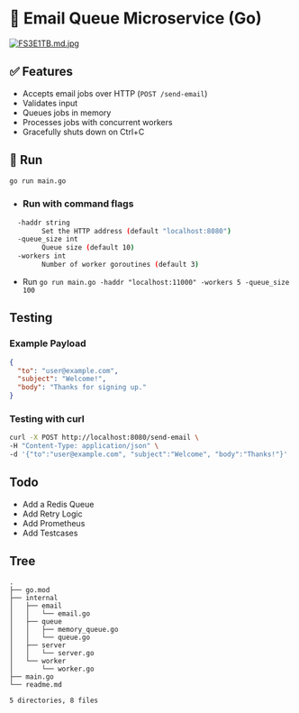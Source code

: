 # 📧 Email Queue Microservice (Go)
[![FS3E1TB.md.jpg](https://iili.io/FS3E1TB.md.jpg)](https://freeimage.host/i/FS3E1TB)

## ✅ Features

- Accepts email jobs over HTTP (`POST /send-email`)
- Validates input
- Queues jobs in memory
- Processes jobs with concurrent workers
- Gracefully shuts down on Ctrl+C

## 🚀 Run

```bash
go run main.go
```

- ### Run with command flags
```bash
  -haddr string
    	Set the HTTP address (default "localhost:8080")
  -queue_size int
    	Queue size (default 10)
  -workers int
    	Number of worker goroutines (default 3)
```
- Run `go run main.go -haddr "localhost:11000" -workers 5 -queue_size 100`

## Testing

### Example Payload
```json
{
  "to": "user@example.com",
  "subject": "Welcome!",
  "body": "Thanks for signing up."
}
```
### Testing with curl
```bash
curl -X POST http://localhost:8080/send-email \
-H "Content-Type: application/json" \
-d '{"to":"user@example.com", "subject":"Welcome", "body":"Thanks!"}'
```


## Todo
- Add a Redis Queue
- Add Retry Logic
- Add Prometheus
- Add Testcases

## Tree
```
.
├── go.mod
├── internal
│   ├── email
│   │   └── email.go
│   ├── queue
│   │   ├── memory_queue.go
│   │   └── queue.go
│   ├── server
│   │   └── server.go
│   └── worker
│       └── worker.go
├── main.go
└── readme.md

5 directories, 8 files
```


